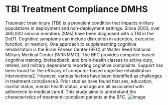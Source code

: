 # TBI Treatment Compliance DMHS
Traumatic brain injury (TBI) is a prevalent condition that impacts military populations in deployment and non-deployment settings. Since 2000, over 460,000 service members (SMs) have been diagnosed with a TBI in the DoD1. 
Cognitive symptoms can include disruption in attention, executive function, or memory. One approach to supplementing cognitive rehabilitation is the Brain Fitness Center (BFC) at Walter Reed National Military Medical Center (WRNMMC). The BFC provides computer-based cognitive training, biofeedback, and brain-health classes to active duty, retired, and military dependents reporting cognitive complaints. 
Support has been found for the efficacy of computer-based cognitive rehabilitation interventions2. However, various factors have been identified as challenges in treatment compliance3. 
Prior studies have found that sex, education, marital status, mental health status, and age are all associated with adherence to medical care4.
This study aims to understand the characteristics of treatment-compliant patients at the BFC. 
![image](https://github.com/jthurber24/Treatment-Compliance-DHMS/assets/126820635/b8167b28-5604-4aea-8b5f-61285cbe65fd)
